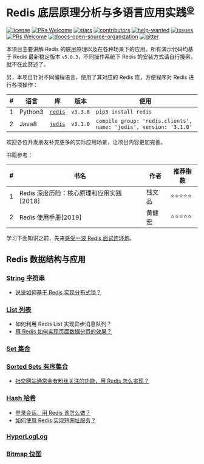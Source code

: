 # Redis 底层原理分析与多语言应用实践<sup>[©](https://github.com/yanglbme)</sup>
[![license](https://badgen.net/github/license/doocs/redis-multi-programming-language-practice?color=green)](https://github.com/doocs/redis-multi-programming-language-practice/blob/master/LICENSE)
[![PRs Welcome](https://badgen.net/badge/PRs/welcome/green)](http://makeapullrequest.com)
[![stars](https://badgen.net/github/stars/doocs/redis-multi-programming-language-practice)](https://github.com/doocs/redis-multi-programming-language-practice/stargazers)
[![contributors](https://badgen.net/github/contributors/doocs/redis-multi-programming-language-practice)](https://github.com/doocs/redis-multi-programming-language-practice/graphs/contributors)
[![help-wanted](https://badgen.net/github/label-issues/doocs/redis-multi-programming-language-practice/help%20wanted/open)](https://github.com/doocs/redis-multi-programming-language-practice/labels/help%20wanted)
[![issues](https://badgen.net/github/open-issues/doocs/redis-multi-programming-language-practice)](https://github.com/doocs/redis-multi-programming-language-practice/issues)
[![PRs Welcome](https://badgen.net/badge/PRs/welcome/green)](http://makeapullrequest.com)
[![doocs-open-source-organization](https://badgen.net/badge/organization/join%20us/cyan)](#how-to-join)
[![gitter](https://badgen.net/badge/gitter/chat/cyan)](https://gitter.im/doocs)

本项目主要讲解 Redis 的底层原理以及在各种场景下的应用。所有演示代码均基于 Redis 最新稳定版本 `v5.0.3`，不同操作系统下 Redis 的安装方式请自行搜索，就不在此赘述了。

另，本项目针对不同编程语言，使用了其对应的 Redis 库，方便程序对 Redis 进行各项操作：

| # | 语言 | 库 | 版本 | 使用 |
|---|---|---|---|---|
| 1 | Python3 | [`redis`](https://pypi.org/project/redis/) | `v3.3.8` | `pip3 install redis `|
| 2 | Java8 | [`jedis`](https://mvnrepository.com/artifact/redis.clients/jedis/3.1.0) | `v3.1.0` | `compile group: 'redis.clients', name: 'jedis', version: '3.1.0'` |

欢迎各位开发朋友补充更多的实际应用场景，让项目内容更加完善。

书籍参考：

| # | 书名 | 作者 | 推荐指数 |
|---|---|---|---|
| 1 | Redis 深度历险：核心原理和应用实践[2018] | 钱文品 | ⭐⭐⭐⭐⭐ |
| 2 | Redis 使用手册[2019] | 黄健宏 | ⭐⭐⭐⭐⭐ |


学习下面知识之前，先来[感受一波 Redis 面试连环炮](/docs/redis-interview.md)。

## Redis 数据结构与应用

### [String 字符串](/docs/redis-string-introduction.md)
- [说说如何基于 Redis 实现分布式锁？](/docs/redis-distributed-lock.md)

### [List 列表](/docs/redis-list-introduction.md)
- 如何利用 Redis List 实现异步消息队列？
- [用 Redis 如何实现页面数据分页的效果？](/docs/redis-list-paginate.md)

### [Set 集合](/docs/redis-set-introduction.md)

### [Sorted Sets 有序集合](/docs/redis-sorted-set-introduction.md)
- [社交网站通常会有粉丝关注的功能，用 Redis 怎么实现？](/docs/redis-sorted-set-sns-follow.md)

### [Hash 哈希](/docs/redis-hash-introduction.md)
- [登录会话，用 Redis 该怎么做？](/docs/redis-hash-session-token.md)
- [如何使用 Redis 实现短网址服务？](/docs/redis-hash-shorten-url.md)

### [HyperLogLog](/docs/redis-hyperLogLog-introduction.md)

### [Bitmap 位图](/docs/redis-bitmap-introduction.md)